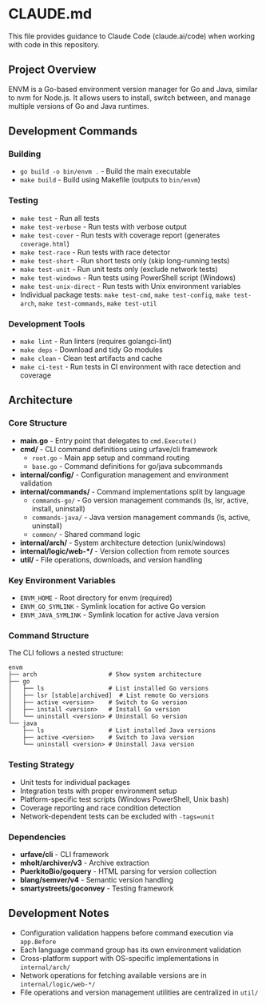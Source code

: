 # CLAUDE.md

This file provides guidance to Claude Code (claude.ai/code) when working with code in this repository.

## Project Overview

ENVM is a Go-based environment version manager for Go and Java, similar to nvm for Node.js. It allows users to install, switch between, and manage multiple versions of Go and Java runtimes.

## Development Commands

### Building
- `go build -o bin/envm .` - Build the main executable
- `make build` - Build using Makefile (outputs to `bin/envm`)

### Testing
- `make test` - Run all tests
- `make test-verbose` - Run tests with verbose output  
- `make test-cover` - Run tests with coverage report (generates `coverage.html`)
- `make test-race` - Run tests with race detector
- `make test-short` - Run short tests only (skip long-running tests)
- `make test-unit` - Run unit tests only (exclude network tests)
- `make test-windows` - Run tests using PowerShell script (Windows)
- `make test-unix-direct` - Run tests with Unix environment variables
- Individual package tests: `make test-cmd`, `make test-config`, `make test-arch`, `make test-commands`, `make test-util`

### Development Tools
- `make lint` - Run linters (requires golangci-lint)
- `make deps` - Download and tidy Go modules
- `make clean` - Clean test artifacts and cache
- `make ci-test` - Run tests in CI environment with race detection and coverage

## Architecture

### Core Structure
- **main.go** - Entry point that delegates to `cmd.Execute()`
- **cmd/** - CLI command definitions using urfave/cli framework
  - `root.go` - Main app setup and command routing
  - `base.go` - Command definitions for go/java subcommands
- **internal/config/** - Configuration management and environment validation
- **internal/commands/** - Command implementations split by language
  - `commands-go/` - Go version management commands (ls, lsr, active, install, uninstall)
  - `commands-java/` - Java version management commands (ls, active, uninstall)
  - `common/` - Shared command logic
- **internal/arch/** - System architecture detection (unix/windows)
- **internal/logic/web-*/** - Version collection from remote sources
- **util/** - File operations, downloads, and version handling

### Key Environment Variables
- `ENVM_HOME` - Root directory for envm (required)
- `ENVM_GO_SYMLINK` - Symlink location for active Go version
- `ENVM_JAVA_SYMLINK` - Symlink location for active Java version

### Command Structure
The CLI follows a nested structure:
```
envm
├── arch                    # Show system architecture
├── go
│   ├── ls                  # List installed Go versions
│   ├── lsr [stable|archived]  # List remote Go versions
│   ├── active <version>    # Switch to Go version
│   ├── install <version>   # Install Go version
│   └── uninstall <version> # Uninstall Go version
└── java
    ├── ls                  # List installed Java versions
    ├── active <version>    # Switch to Java version
    └── uninstall <version> # Uninstall Java version
```

### Testing Strategy
- Unit tests for individual packages
- Integration tests with proper environment setup
- Platform-specific test scripts (Windows PowerShell, Unix bash)
- Coverage reporting and race condition detection
- Network-dependent tests can be excluded with `-tags=unit`

### Dependencies
- **urfave/cli** - CLI framework
- **mholt/archiver/v3** - Archive extraction
- **PuerkitoBio/goquery** - HTML parsing for version collection
- **blang/semver/v4** - Semantic version handling
- **smartystreets/goconvey** - Testing framework

## Development Notes

- Configuration validation happens before command execution via `app.Before`
- Each language command group has its own environment validation
- Cross-platform support with OS-specific implementations in `internal/arch/`
- Network operations for fetching available versions are in `internal/logic/web-*/`
- File operations and version management utilities are centralized in `util/`